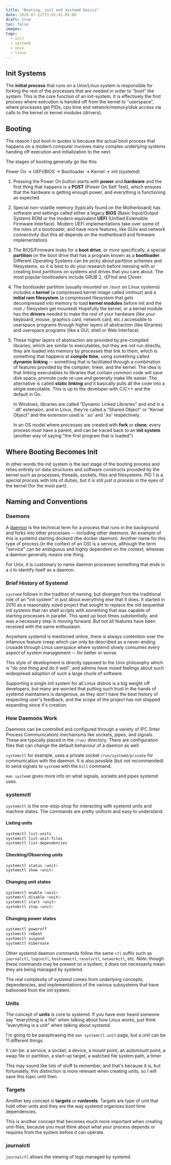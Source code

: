 ```yaml
---
title: "Booting, init and systemd basics"
date: 2020-07-22T15:05:41-04:00
draft: true
toc: false
images:
tags:
  - init
  - systemd
  - unix
  - linux
---
```


## Init Systems

The **initial process** that runs on a Unix/Linux system is responsible for
forking the rest of the processes that are needed in order to "boot" the
system. This is the core function of an init-system. It is effectively the first process
where execution is handed off from the kernel to "userspace", where processes
get PIDs, cpu time and network/memory/disk access via calls to the kernel or kernel modules
(drivers).

## Booting

The reason I put boot in quotes is because the actual boot process that happens on a
modern computer involves many complex underlying systems handing off
execution and initialization to the next.

The stages of booting generally go like this:

Power On -> UEFI/BIOS -> Bootloader -> Kernel -> init (systemd)

1. Pressing the Power On button starts with **power** and **hardware**
   and the first thing that happens is a **POST** (Power On Self Test),
   which ensures that the hardware is getting enough power, and
   everything is functioning as expected.

1. Special non-volatile memory (typically found on the Motherboard) has software
   and settings called either a legacy **BIOS** (Basic Input/Output System) ROM or
   the modern equivalent **UEFI** (Unified Extensible Firmware Interface). Modern
   UEFI implementations take over some of the roles of a bootloader, and have more
   features, like GUIs and network connectivity (but this all depends on the motherboard
   and firmware implementation).

1. The BIOS/Firmware looks for a **boot drive**, or more specifically, a special **partition**
   on the boot drive that has a program known as a **bootloader**. Different Operating Systems
   can be picky about partition schemes and filesystems, so it is best to do your research
   before messing with or creating boot partitions on systems and drives that you care about.
   The most popular bootloaders include GRUB 2, rEFInd and Clover.

1. The bootloader partition (usually mounted on `/boot` on Linux systems) includes
   a **kernel** (a compressed kernel image called _vmlinuz_) and a **initial ram filesystem**
   (a compressed filesystem that gets decompressed into memory
   to load **kernel modules** before init and the root `/` filesystem get mounted)
   Hopefully the kernel, or a kernel module has the **drivers** needed to make the rest of your hardware
   (like your keyboard, mouse, graphics card, network card, etc.)
   accessible to userspace programs through higher layers of abstraction (like libraries) and userspace programs
   (like a GUI, shell or Web Interface).

1. These higher layers of abstraction are provided by pre-compiled libraries, which are similar
   to executables, but they are not run directly, they are loaded into memory by processes that
   link to them, which is something that happens at **compile time**, using something called
   **dynamic linking** -- something that is facilitated through a combination of features provided
   by the compiler, linker, and the kernel. The idea is that linking executables to libraries that
   contain common code will save disk space, promote code re-use and generally make life easier.
   The alternative is called **static linking** and it basically pulls all the code into a single
   executable. This is up to the developer with C/C++ and the default in Go.

   In Windows, libraries are called "Dynamic Linked Libraries" and end in a '.dll' extension, and in Linux,
   they're called a "Shared Object" or "Kernel Object" and the extension used is '.so' and '.ko' respectively.

   In an OS model where processes are created with **fork** or **clone**, every process must have a parent,
   and can be traced back to an **init system** (another way of saying "the first program that is loaded")

## Where Booting Becomes Init

In other words the init system is the last stage of the booting process and
relies entirely on data structures and software constructs provided by the
kernel such as processes, threads, sockets, files and filesystems. PID 1 is
a _special process_ with lots of duties, but it is still _just a process_
in the eyes of the kernel (for the most part).

## Naming and Conventions

### Daemons

A [daemon](<https://en.wikipedia.org/wiki/Daemon_(computing)>) is the technical
term for a process that runs in the background and forks into other processes
-- including other daemons. An example of this is systemd starting dockerd (the
docker daemon). Another name for this type of process (in the context of an OS)
is a service, although the term "service" can be ambiguous and highly dependent
on the context, whereas a daemon generally means one thing.

For Unix, it is customary to name daemon processes something that ends in a `d`
to identify itself as a daemon.

### Brief History of Systemd

`systemd` follows in the tradition of naming, but diverges from the traditional
role of an "init system" in just about everything else that it does.
It started in 2010 as a reasonably sized project that sought to replace the old sequential init
systems that ran shell scripts with something that was capable of starting
processes in parallel. This sped up boot times _substantially_, and
was a necessary step in moving forward. But not all features have been received
with the same enthusiasm.

Anywhere systemd is mentioned online, there is always contention over the infamous
feature creep which can only be described as a never-ending crusade through
Linux userspace where systemd slowly consumes every aspect of system management
-- for better or worse.

This style of development is directly opposed to the Unix philosophy which is
"do one thing and do it well", and admins have mixed feelings about such widespread
adoption of such a large chunk of software.

Supporting a single init system for all Linux distros is a
big weight off developers, but many are worried that putting such
trust in the hands of systemd maintainers is dangerous, as they don't have
the best history of respecting user's feedback, and the scope of the project
has not stopped expanding since it's creation.

### How Daemons Work

Daemons can be controlled and configured through a variety of
IPC (Inter Process Communication) mechanisms like sockets, pipes, and signals.
These are typically placed in the `/run/` directory.
There are configuration files that can change the default behaviour of
a daemon as well.

`systemctl` for example, uses a private socket `/run/systemd/private` for communication
with the daemon. It is also possible (but not recommended) to send signals
to `systemd` with the `kill` command.

`man systemd` gives more info on what signals, sockets and pipes systemd uses.

### systemctl

`systemctl` is the one-stop-shop for interacting with systemd units and
machine states.
The commands are pretty uniform and easy to understand.

#### Listing units

```sh
systemctl list-units
systemctl list-unit-files
systemctl list-dependencies
```

#### Checking/Observing units

```sh
systemctl status <unit>
systemctl show <unit>
```

#### Changing unit states

```sh
systemctl enable <unit>
systemctl disable <unit>
systemctl start <unit>
systemctl stop <unit>
```

#### Changing power states

```sh
systemctl poweroff
systemctl reboot
systemctl suspend
systemctl hibernate
```

Other systemd daemon commands follow the same `ctl` suffix such as
`journalctl`, `loginctl`, `hostnamectl`, `resolvctl`, `networkctl`, etc.
_Note_: though these commands may be present on a system, it does not necessarily
mean they are being managed by systemd.

The real complexity of systemd comes from underlying concepts, dependencies,
and implementations of the various subsystems that have ballooned from the
init system.

### Units

The concept of **units** is core to systemd.
If you have ever heard someone say "everything is a file" when talking about
how Linux works, just think "everything is a unit" when talking about systemd.

I'm going to be paraphrasing the `man systemctl.unit` page, but a unit can be 11 different things.

It can be: a service, a socket, a device, a mount point, an automount point, a swap file or partition, a start-up target, a watched file system path, a timer

This may sound like lots of stuff to remember, and that's because it is, but
fortunately, this distinction is more relevant when creating units, so I will
save this topic until then.

### Targets

Another key concept is **targets** or **runlevels**.
Targets are type of unit that hold other units and they are
the way systemd organizes boot time dependencies.

This is another concept that becomes much more important when creating
unit-files, because you must think about what your process depends or requires
from the system before it can operate.

### journalctl

`journalctl` allows the viewing of logs managed by systemd.
